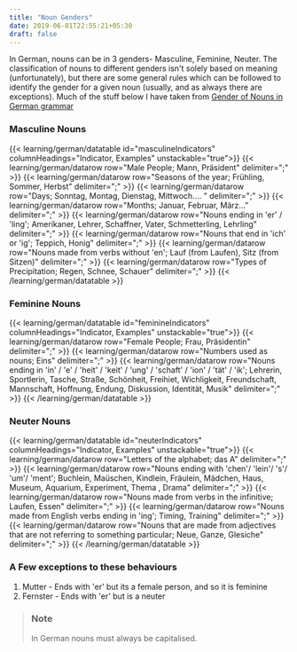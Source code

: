 ```yaml
---
title: "Noun Genders"
date: 2019-06-01T22:55:21+05:30
draft: false
---
```



In German, nouns can be in 3 genders- Masculine, Feminine, Neuter. The classification of nouns to different genders isn't solely based on meaning (unfortunately), but there are some general rules which can be followed to identify the gender for a given noun (usually, and as always there are exceptions). Much of the stuff below I have taken from [Gender of Nouns in German grammar](https://deutsch.lingolia.com/en/grammar/nouns-and-articles/gender)



### Masculine Nouns

{{< learning/german/datatable id="masculineIndicators" columnHeadings="Indicator, Examples" unstackable="true">}}
    {{< learning/german/datarow row="Male People; Mann, Präsident"  delimiter=";" >}}
    {{< learning/german/datarow row="Seasons of the year; Frühling, Sommer, Herbst"  delimiter=";" >}}
    {{< learning/german/datarow row="Days; Sonntag, Montag, Dienstag, Mittwoch.... "  delimiter=";" >}}
    {{< learning/german/datarow row="Months; Januar, Februar, März..."  delimiter=";" >}}
    {{< learning/german/datarow row="Nouns ending in 'er' / 'ling'; Amerikaner, Lehrer, Schaffner, Vater, Schmetterling, Lehrling"  delimiter=";" >}}
    {{< learning/german/datarow row="Nouns that end in 'ich' or 'ig'; Teppich, Honig"  delimiter=";" >}}
    {{< learning/german/datarow row="Nouns made from verbs without 'en'; Lauf (from Laufen), Sitz (from Sitzen)"  delimiter=";" >}}
    {{< learning/german/datarow row="Types of Precipitation; Regen, Schnee, Schauer"  delimiter=";" >}}
{{< /learning/german/datatable >}}


### Feminine Nouns

{{< learning/german/datatable id="feminineIndicators" columnHeadings="Indicator, Examples" unstackable="true">}}
    {{< learning/german/datarow row="Female People; Frau, Präsidentin"  delimiter=";" >}}
    {{< learning/german/datarow row="Numbers used as nouns; Eins"  delimiter=";" >}}
    {{< learning/german/datarow row="Nouns ending in 'in' / 'e' / 'heit' / 'keit' / 'ung' / 'schaft' / 'ion' / 'tät' / 'ik'; Lehrerin, Sportlerin, Tasche, Straße, Schönheit, Freihiet, Wichligkeit, Freundschaft, Mannschaft, Hoffnung, Endung, Diskussion, Identität, Musik"  delimiter=";" >}}
{{< /learning/german/datatable >}}


### Neuter Nouns

{{< learning/german/datatable id="neuterIndicators" columnHeadings="Indicator, Examples" unstackable="true">}}
    {{< learning/german/datarow row="Letters of the alphabet; das A"  delimiter=";" >}}
    {{< learning/german/datarow row="Nouns ending with 'chen'/ 'lein'/ 's'/ 'um'/ 'ment'; Buchlein, Maüschen, Kindlein, Fräulein, Mädchen, Haus, Museum, Aquarium, Experiment, Thema , Drama"  delimiter=";" >}}
    {{< learning/german/datarow row="Nouns made from verbs in the infinitive; Laufen, Essen"  delimiter=";" >}}
    {{< learning/german/datarow row="Nouns made from English verbs ending in 'ing'; Timing, Training"  delimiter=";" >}}
    {{< learning/german/datarow row="Nouns that are made from adjectives that are not referring to something particular; Neue, Ganze, Glesiche"  delimiter=";" >}}
{{< /learning/german/datatable >}}


### A Few exceptions to these behaviours

1. Mutter - Ends with 'er' but its a female person, and so it is feminine
2. Fernster - Ends with 'er' but is a neuter



> ### Note
> In German nouns must always be capitalised.